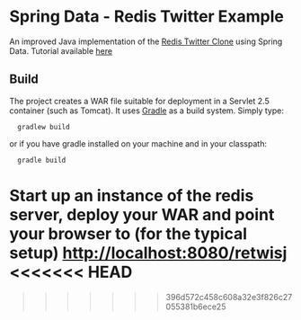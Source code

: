 Spring Data - Redis Twitter Example
===================================

An improved Java implementation of the [Redis Twitter Clone](https://redis.io/topics/twitter-clone) using Spring Data. Tutorial available [here](https://docs.spring.io/spring-data/data-keyvalue/examples/retwisj/current/)


Build
-----
The project creates a WAR file suitable for deployment in a Servlet 2.5 container (such as Tomcat). It uses [Gradle](https://gradle.org/) as a build system.
Simply type:

      gradlew build

or if you have gradle installed on your machine and in your classpath:

      gradle build

Start up an instance of the redis server, deploy your WAR and point your browser to (for the typical setup) [http://localhost:8080/retwisj](http://localhost:8080/retwisj)
<<<<<<< HEAD
=======

>>>>>>> 396d572c458c608a32e3f826c27055381b6ece25
